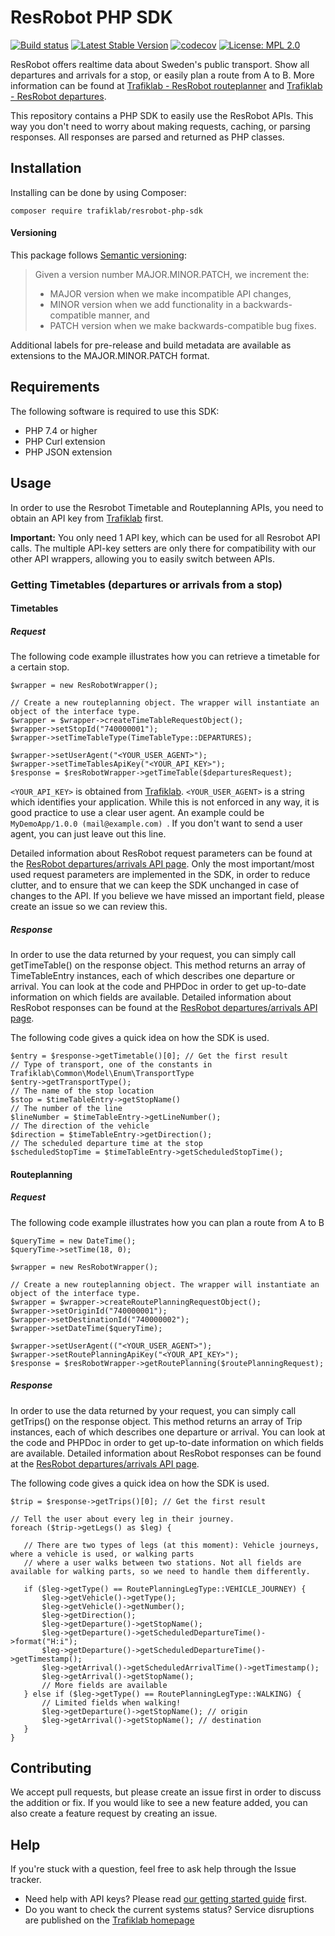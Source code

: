 # ResRobot PHP SDK

[![Build status](https://travis-ci.com/trafiklab/resrobot-php-sdk.svg?branch=master)](https://travis-ci.com/trafiklab/resrobot-php-sdk)
[![Latest Stable Version](https://poser.pugx.org/trafiklab/resrobot-php-sdk/v/stable)](https://packagist.org/packages/trafiklab/resrobot-php-sdk)
[![codecov](https://codecov.io/gh/trafiklab/resrobot-php-sdk/branch/master/graph/badge.svg)](https://codecov.io/gh/trafiklab/resrobot-php-sdk)
[![License: MPL 2.0](https://img.shields.io/badge/License-MPL%202.0-brightgreen.svg)](https://opensource.org/licenses/MPL-2.0)

ResRobot offers realtime data about Sweden's public transport. Show all departures and arrivals for a stop, or easily
plan a route from A to B.
More information can be found
at [Trafiklab - ResRobot routeplanner](https://www.trafiklab.se/api/resrobot-reseplanerare)
and [Trafiklab - ResRobot departures](https://www.trafiklab.se/api/resrobot-reseplanerare).

This repository contains a PHP SDK to easily use the ResRobot APIs. This way you don't need to worry about making
requests, caching,
or parsing responses. All responses are parsed and returned as PHP classes.

## Installation

Installing can be done by using Composer:

`composer require trafiklab/resrobot-php-sdk`

#### Versioning

This package follows [Semantic versioning](https://semver.org/):
> Given a version number MAJOR.MINOR.PATCH, we increment the:
> - MAJOR version when we make incompatible API changes,
> - MINOR version when we add functionality in a backwards-compatible manner, and
> - PATCH version when we make backwards-compatible bug fixes.

Additional labels for pre-release and build metadata are available as extensions to the MAJOR.MINOR.PATCH format.

## Requirements

The following software is required to use this SDK:

- PHP 7.4 or higher
- PHP Curl extension
- PHP JSON extension

## Usage

In order to use the Resrobot Timetable and Routeplanning APIs,
you need to obtain an API key from [Trafiklab](https://trafiklab.se) first.

**Important:** You only need 1 API key, which can be used for all Resrobot API calls. The multiple API-key setters are
only there for compatibility with our other API wrappers, allowing you to easily switch between APIs.

### Getting Timetables (departures or arrivals from a stop)

#### Timetables

##### Request

The following code example illustrates how you can retrieve a timetable for a certain stop.

```
$wrapper = new ResRobotWrapper();

// Create a new routeplanning object. The wrapper will instantiate an object of the interface type.
$wrapper = $wrapper->createTimeTableRequestObject();
$wrapper->setStopId("740000001");
$wrapper->setTimeTableType(TimeTableType::DEPARTURES);

$wrapper->setUserAgent("<YOUR_USER_AGENT>");
$wrapper->setTimeTablesApiKey("<YOUR_API_KEY>");
$response = $resRobotWrapper->getTimeTable($departuresRequest);
```

`<YOUR_API_KEY>` is obtained from [Trafiklab](https://trafiklab.se). `<YOUR_USER_AGENT>` is a string which identifies
your application.
While this is not enforced in any way, it is good practice to use a clear user agent.
An example could be `MyDemoApp/1.0.0 (mail@example.com) `.
If you don't want to send a user agent, you can just leave out this line.

Detailed information about ResRobot request parameters can be found at
the [ResRobot departures/arrivals API page](https://www.trafiklab.se/api/resrobot-reseplanerare).
Only the most important/most used request parameters are implemented in the SDK, in order to reduce clutter, and to
ensure that we can keep the SDK unchanged in case of changes to the API.
If you believe we have missed an important field, please create an issue so we can review this.

##### Response

In order to use the data returned by your request, you can simply call getTimeTable() on the response object.
This method returns an array of TimeTableEntry instances, each of which describes one departure or arrival.
You can look at the code and PHPDoc in order to get up-to-date information on which fields are available.
Detailed information about ResRobot responses can be found at
the [ResRobot departures/arrivals API page](https://www.trafiklab.se/api/resrobot-reseplanerare).

The following code gives a quick idea on how the SDK is used.

```
$entry = $response->getTimetable()[0]; // Get the first result
// Type of transport, one of the constants in Trafiklab\Common\Model\Enum\TransportType
$entry->getTransportType(); 
// The name of the stop location
$stop = $timeTableEntry->getStopName()
// The number of the line
$lineNumber = $timeTableEntry->getLineNumber();
// The direction of the vehicle
$direction = $timeTableEntry->getDirection();
// The scheduled departure time at the stop
$scheduledStopTime = $timeTableEntry->getScheduledStopTime();   
```

#### Routeplanning

##### Request

The following code example illustrates how you can plan a route from A to B

```    
$queryTime = new DateTime();
$queryTime->setTime(18, 0);

$wrapper = new ResRobotWrapper();

// Create a new routeplanning object. The wrapper will instantiate an object of the interface type.
$wrapper = $wrapper->createRoutePlanningRequestObject();
$wrapper->setOriginId("740000001");
$wrapper->setDestinationId("740000002");
$wrapper->setDateTime($queryTime);

$wrapper->setUserAgent(("<YOUR_USER_AGENT>");
$wrapper->setRoutePlanningApiKey("<YOUR_API_KEY>");
$response = $resRobotWrapper->getRoutePlanning($routePlanningRequest);
```

##### Response

In order to use the data returned by your request, you can simply call getTrips() on the response object.
This method returns an array of Trip instances, each of which describes one departure or arrival.
You can look at the code and PHPDoc in order to get up-to-date information on which fields are available.
Detailed information about ResRobot responses can be found at
the [ResRobot departures/arrivals API page](https://www.trafiklab.se/api/resrobot-reseplanerare).

The following code gives a quick idea on how the SDK is used.

```
$trip = $response->getTrips()[0]; // Get the first result

// Tell the user about every leg in their journey.
foreach ($trip->getLegs() as $leg) {

   // There are two types of legs (at this moment): Vehicle journeys, where a vehicle is used, or walking parts
   // where a user walks between two stations. Not all fields are available for walking parts, so we need to handle them differently.

   if ($leg->getType() == RoutePlanningLegType::VEHICLE_JOURNEY) {
       $leg->getVehicle()->getType();
       $leg->getVehicle()->getNumber();
       $leg->getDirection();
       $leg->getDeparture()->getStopName();
       $leg->getDeparture()->getScheduledDepartureTime()->format("H:i");
       $leg->getDeparture()->getScheduledDepartureTime()->getTimestamp();
       $leg->getArrival()->getScheduledArrivalTime()->getTimestamp(); 
       $leg->getArrival()->getStopName();
       // More fields are available
   } else if ($leg->getType() == RoutePlanningLegType::WALKING) {
       // Limited fields when walking!
       $leg->getDeparture()->getStopName(); // origin
       $leg->getArrival()->getStopName(); // destination
   }
}
```

## Contributing

We accept pull requests, but please create an issue first in order to discuss the addition or fix.
If you would like to see a new feature added, you can also create a feature request by creating an issue.

## Help

If you're stuck with a question, feel free to ask help through the Issue tracker.

- Need help with API keys? Please read [our getting started guide](https://www.trafiklab.se/docs/using-trafiklab/getting-started/) first.
- Do you want to check the current systems status? Service disruptions
  are published on the [Trafiklab homepage](https://www.trafiklab.se/)
